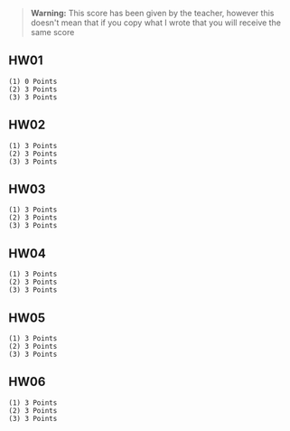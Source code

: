 > **Warning:** This score has been given by the teacher, however this doesn't mean that if you copy what I wrote that you will receive the same score

## HW01

    (1) 0 Points
    (2) 3 Points
    (3) 3 Points

## HW02

    (1) 3 Points
    (2) 3 Points
    (3) 3 Points

## HW03

    (1) 3 Points
    (2) 3 Points
    (3) 3 Points

## HW04

    (1) 3 Points
    (2) 3 Points
    (3) 3 Points

## HW05

    (1) 3 Points
    (2) 3 Points
    (3) 3 Points

## HW06

    (1) 3 Points
    (2) 3 Points
    (3) 3 Points
